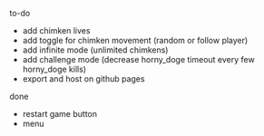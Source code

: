 to-do
- add chimken lives
- add toggle for chimken movement (random or follow player)
- add infinite mode (unlimited chimkens)
- add challenge mode (decrease horny_doge timeout every few horny_doge kills)
- export and host on github pages
  
done
- restart game button
- menu
